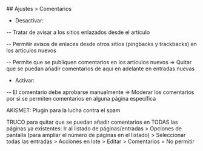 \#\# Ajustes &gt; Comentarios

- Desactivar:

-- Tratar de avisar a los sitios enlazados desde el artículo 

-- Permitir avisos de enlaces desde otros sitios \(pingbacks y trackbacks\) en los artículos nuevos 

-- Permite que se publiquen comentarios en los artículos nuevos =&gt; Quitar que se puedan añadir comentarios de aquí en adelante en entradas nuevas 

- Activar:

-- El comentario debe aprobarse manualmente =&gt; Moderar los comentarios por si se permiten comentarios en alguna página específica



AKISMET: Plugin para la lucha contra el spam



TRUCO para quitar que se puedan añadir comentarios en TODAS las páginas ya existentes: Ir al listado de páginas/entradas &gt; Opciones de pantalla \(para ampliar el número de páginas en el listado\) &gt; Seleccionar todas las entradas &gt; Acciones en lote &gt; Editar &gt; Comentarios = No permitir

